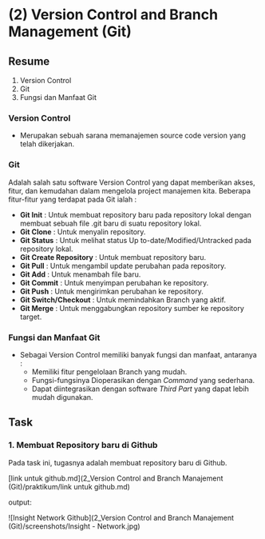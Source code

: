 # (2) Version Control and Branch Management (Git)

## Resume
1. Version Control
2. Git
3. Fungsi dan Manfaat Git

### Version Control
* Merupakan sebuah sarana memanajemen source code version yang telah dikerjakan.

### Git
Adalah salah satu software Version Control yang dapat memberikan akses, fitur, dan kemudahan dalam mengelola project manajemen kita. Beberapa fitur-fitur yang terdapat pada Git ialah :
* **Git Init** : Untuk membuat repository baru pada repository lokal dengan membuat sebuah file .git baru di suatu repository lokal.
* **Git Clone** : Untuk menyalin repository.
* **Git Status** : Untuk melihat status Up to-date/Modified/Untracked pada repository lokal.
* **Git Create Repository** : Untuk membuat repository baru.
* **Git Pull** : Untuk mengambil update perubahan pada repository.
* **Git Add** : Untuk menambah file baru.
* **Git Commit** : Untuk menyimpan perubahan ke repository.
* **Git Push** : Untuk mengirimkan perubahan ke repository.
* **Git Switch/Checkout** : Untuk memindahkan Branch yang aktif.
* **Git Merge** : Untuk menggabungkan repository sumber ke repository target.


### Fungsi dan Manfaat Git
* Sebagai Version Control memiliki banyak fungsi dan manfaat, antaranya :
    * Memiliki fitur pengelolaan Branch yang mudah.
    * Fungsi-fungsinya Dioperasikan dengan _Command_ yang sederhana.
    * Dapat diintegrasikan dengan software _Third Part_ yang dapat lebih mudah digunakan.

## Task
### 1. Membuat Repository baru di Github
Pada task ini, tugasnya adalah membuat repository baru di Github.

[link untuk github.md](2_Version Control and Branch Manajement (Git)/praktikum/link untuk github.md)

output:

![Insight Network Github](2_Version Control and Branch Manajement (Git)/screenshots/Insight - Network.jpg)

